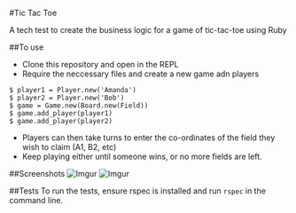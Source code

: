 #Tic Tac Toe

A tech test to create the business logic for a game of tic-tac-toe using Ruby

##To use
* Clone this repository and open in the REPL
* Require the neccessary files and create a new game adn players
```
$ player1 = Player.new('Amanda')
$ player2 = Player.new('Bob')
$ game = Game.new(Board.new(Field))
$ game.add_player(player1)
$ game.add_player(player2)
```
* Players can then take turns to enter the co-ordinates of the field they wish to claim (A1, B2, etc)
* Keep playing either until someone wins, or no more fields are left.

##Screenshots
![Imgur](http://i.imgur.com/m0Eltpc.png)
![Imgur](http://i.imgur.com/1D7PPfb.png)

##Tests
To run the tests, ensure rspec is installed and run `rspec` in the command line.
